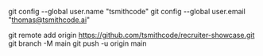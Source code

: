 git config --global user.name "tsmithcode"
git config --global user.email "thomas@tsmithcode.ai"

git remote add origin https://github.com/tsmithcode/recruiter-showcase.git
git branch -M main
git push -u origin main
